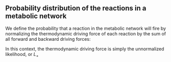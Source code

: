## Probability distribution of the reactions in a metabolic network ##

We define the probability that a reaction in the metabolic network will fire by normalizing the thermodynamic driving force of each reaction by the sum of all forward and backward driving forces:

In this context, the thermodynamic driving force is simply the unnormalized likelihood, or $L_+$
